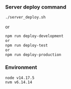 ### Server deploy command
```bash
./server_deploy.sh
```
or
```bash
npm run deploy-development
or
npm run deploy-test
or
npm run deploy-production
```
### Environment
```
node v14.17.5
nvm v6.14.14
```